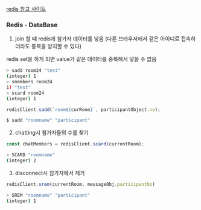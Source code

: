 <a href="https://zzdd1558.tistory.com/222">redis 참고 사이트</a>

### Redis - DataBase

1. join 할 때 redis에 참가자 데이터를 넣음
    (다른 브라우저에서 같은 아이디로 접속하더라도 중복을 방지할 수 있다)

redis set을 하게 되면 value가 같은 데이터를 중복해서 넣을 수 없음

```bash
> sadd room24 "test"
(integer) 1
> smembers room24
1) "test"
> scard room24
(integer) 1
```

```javascript
redisClient.sadd(`room${curRoom}`, participantObject.no);
```

```bash
$ sadd "roomname" "participant"
```

2. chatting시 참가자들의 수를 찾기


```javascript
const chatMembers = redisClient.scard(currentRoom);
```

```bash
> SCARD "roomname"
(integer) 2
```

3. disconnect시 참가자에서 제거

```javascript
redisClient.srem(currentRoom, messageObj.participantNo)
```

```bash
> SREM "roomname" "participant"
(integer) 1
```

